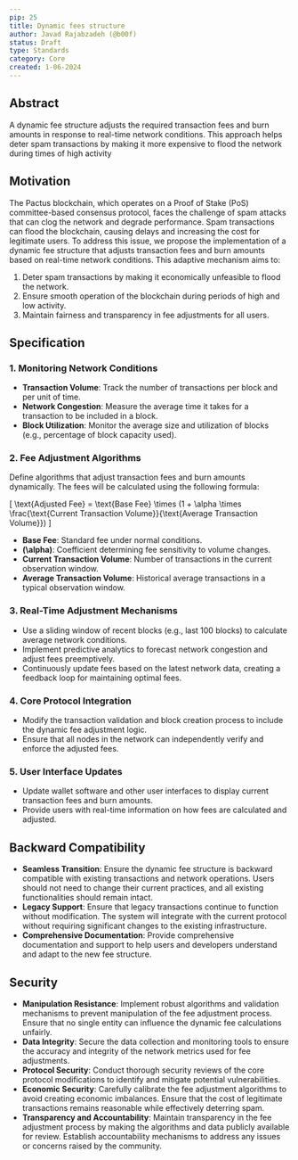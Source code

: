 ```yaml
---
pip: 25
title: Dynamic fees structure
author: Javad Rajabzadeh (@b00f)
status: Draft
type: Standards
category: Core
created: 1-06-2024
---
```


## Abstract

A dynamic fee structure adjusts the required transaction fees and burn amounts in response to real-time network conditions. This approach helps deter spam transactions by making it more expensive to flood the network during times of high activity

## Motivation

The Pactus blockchain, which operates on a Proof of Stake (PoS) committee-based consensus protocol, faces the challenge of spam attacks that can clog the network and degrade performance. Spam transactions can flood the blockchain, causing delays and increasing the cost for legitimate users. To address this issue, we propose the implementation of a dynamic fee structure that adjusts transaction fees and burn amounts based on real-time network conditions. This adaptive mechanism aims to:

1. Deter spam transactions by making it economically unfeasible to flood the network.
2. Ensure smooth operation of the blockchain during periods of high and low activity.
3. Maintain fairness and transparency in fee adjustments for all users.

## Specification

### 1. Monitoring Network Conditions

- **Transaction Volume**: Track the number of transactions per block and per unit of time.
- **Network Congestion**: Measure the average time it takes for a transaction to be included in a block.
- **Block Utilization**: Monitor the average size and utilization of blocks (e.g., percentage of block capacity used).

### 2. Fee Adjustment Algorithms

Define algorithms that adjust transaction fees and burn amounts dynamically. The fees will be calculated using the following formula:

\[ \text{Adjusted Fee} = \text{Base Fee} \times (1 + \alpha \times \frac{\text{Current Transaction Volume}}{\text{Average Transaction Volume}}) \]

- **Base Fee**: Standard fee under normal conditions.
- **\(\alpha\)**: Coefficient determining fee sensitivity to volume changes.
- **Current Transaction Volume**: Number of transactions in the current observation window.
- **Average Transaction Volume**: Historical average transactions in a typical observation window.

### 3. Real-Time Adjustment Mechanisms

- Use a sliding window of recent blocks (e.g., last 100 blocks) to calculate average network conditions.
- Implement predictive analytics to forecast network congestion and adjust fees preemptively.
- Continuously update fees based on the latest network data, creating a feedback loop for maintaining optimal fees.

### 4. Core Protocol Integration

- Modify the transaction validation and block creation process to include the dynamic fee adjustment logic.
- Ensure that all nodes in the network can independently verify and enforce the adjusted fees.

### 5. User Interface Updates

- Update wallet software and other user interfaces to display current transaction fees and burn amounts.
- Provide users with real-time information on how fees are calculated and adjusted.

## Backward Compatibility

- **Seamless Transition**: Ensure the dynamic fee structure is backward compatible with existing transactions and network operations. Users should not need to change their current practices, and all existing functionalities should remain intact.
- **Legacy Support**: Ensure that legacy transactions continue to function without modification. The system will integrate with the current protocol without requiring significant changes to the existing infrastructure.
- **Comprehensive Documentation**: Provide comprehensive documentation and support to help users and developers understand and adapt to the new fee structure.

## Security

- **Manipulation Resistance**: Implement robust algorithms and validation mechanisms to prevent manipulation of the fee adjustment process. Ensure that no single entity can influence the dynamic fee calculations unfairly.
- **Data Integrity**: Secure the data collection and monitoring tools to ensure the accuracy and integrity of the network metrics used for fee adjustments.
- **Protocol Security**: Conduct thorough security reviews of the core protocol modifications to identify and mitigate potential vulnerabilities.
- **Economic Security**: Carefully calibrate the fee adjustment algorithms to avoid creating economic imbalances. Ensure that the cost of legitimate transactions remains reasonable while effectively deterring spam.
- **Transparency and Accountability**: Maintain transparency in the fee adjustment process by making the algorithms and data publicly available for review. Establish accountability mechanisms to address any issues or concerns raised by the community.

